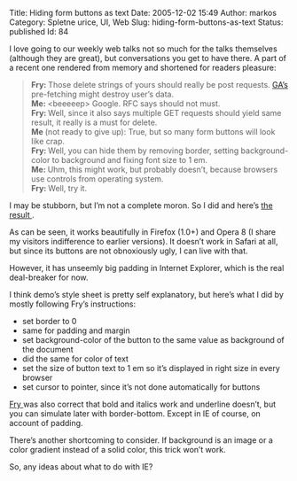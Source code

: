 Title: Hiding form buttons as text
Date: 2005-12-02 15:49
Author: markos
Category: Spletne urice, UI, Web
Slug: hiding-form-buttons-as-text
Status: published
Id: 84

<div>
 <p>
  I love going to our weekly web talks not so much for the talks themselves (although they are great), but conversations you get to have there. A part of a recent one rendered from memory and shortened for readers pleasure:
 </p>
 <blockquote>
  <p>
   <strong>
    Fry:
   </strong>
   Those delete strings of yours should really be post requests.
   <a href="http://webaccelerator.google.com/" title="Link to web accelerator that shouldn't be used">
    GA’s
   </a>
   pre-fetching might destroy user’s data.
   <br/>
   <strong>
    Me:
   </strong>
   &lt;beeeeep&gt; Google. RFC says should not must.
   <br/>
   <strong>
    Fry:
   </strong>
   Well, since it also says multiple GET requests should yield same result, it really is a must for delete.
   <br/>
   <strong>
    Me
   </strong>
   (not ready to give up): True, but so many form buttons will look like crap.
   <br/>
   <strong>
    Fry:
   </strong>
   Well, you can hide them by removing border, setting background-color to background and fixing font size to 1 em.
   <br/>
   <strong>
    Me:
   </strong>
   Uhm, this might work, but probably doesn’t, because browsers use controls from operating system.
   <br/>
   <strong>
    Fry:
   </strong>
   Well, try it.
  </p>
 </blockquote>
 <p>
  I may be stubborn, but I’m not a complete moron. So I did and here’s
  <a href="http://markos.gaivo.net/examples/hidebutton.html" title="Demo">
   the result
  </a>
  .
 </p>
 <p>
  As can be seen, it works beautifully in Firefox (1.0+) and Opera 8 (I share my visitors indifference to earlier versions). It doesn’t work in Safari at all, but since its buttons are not obnoxiously ugly, I can live with that.
 </p>
 <p>
  However, it has unseemly big padding in Internet Explorer, which is the real deal-breaker for now.
 </p>
 <p>
  I think demo’s style sheet is pretty self explanatory, but here’s what I did by mostly following Fry’s instructions:
 </p>
 <ul>
  <li>
   set border to 0
  </li>
  <li>
   same for padding and margin
  </li>
  <li>
   set background-color of the button to the same value as background of the document
  </li>
  <li>
   did the same for color of text
  </li>
  <li>
   set the size of button text to 1 em so it’s displayed in right size in every browser
  </li>
  <li>
   set cursor to pointer, since it’s not done automatically for buttons
  </li>
 </ul>
 <p>
  <a href="http://www.friedcellcollective.net/" title="Fry's web home">
   Fry
  </a>
  was also correct that bold and italics work and underline doesn’t, but you can simulate later with border-bottom. Except in IE of course, on account of padding.
 </p>
 <p>
  There’s another shortcoming to consider. If background is an image or a color gradient instead of a solid color, this trick won’t work.
 </p>
 <p>
  So, any ideas about what to do with IE?
 </p>
</div>
